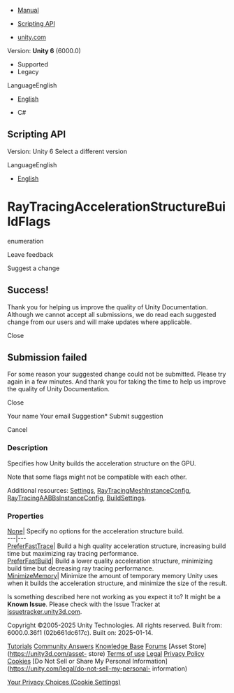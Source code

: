 [ ]()

  * [Manual](../Manual/index.html)
  * [Scripting API](../ScriptReference/index.html)

  * [unity.com](https://unity.com/)

Version: **Unity 6** (6000.0)

  * Supported
  * Legacy

LanguageEnglish

  * [English]()

  * C#

[ ](https://docs.unity3d.com)

## Scripting API

Version: Unity 6 Select a different version

LanguageEnglish

  * [English]()

# RayTracingAccelerationStructureBuildFlags

enumeration

Leave feedback

Suggest a change

## Success!

Thank you for helping us improve the quality of Unity Documentation. Although
we cannot accept all submissions, we do read each suggested change from our
users and will make updates where applicable.

Close

## Submission failed

For some reason your suggested change could not be submitted. Please <a>try
again</a> in a few minutes. And thank you for taking the time to help us
improve the quality of Unity Documentation.

Close

Your name Your email Suggestion* Submit suggestion

Cancel

[ ]()

### Description

Specifies how Unity builds the acceleration structure on the GPU.

Note that some flags might not be compatible with each other.  
  
Additional resources:
[Settings](Rendering.RayTracingAccelerationStructure.Settings.html),
[RayTracingMeshInstanceConfig](Rendering.RayTracingMeshInstanceConfig.html),
[RayTracingAABBsInstanceConfig](Rendering.RayTracingAABBsInstanceConfig.html),
[BuildSettings](Rendering.RayTracingAccelerationStructure.BuildSettings.html).

### Properties

[None](Rendering.RayTracingAccelerationStructureBuildFlags.None.html)| Specify
no options for the acceleration structure build.  
---|---  
[PreferFastTrace](Rendering.RayTracingAccelerationStructureBuildFlags.PreferFastTrace.html)|
Build a high quality acceleration structure, increasing build time but
maximizing ray tracing performance.  
[PreferFastBuild](Rendering.RayTracingAccelerationStructureBuildFlags.PreferFastBuild.html)|
Build a lower quality acceleration structure, minimizing build time but
decreasing ray tracing performance.  
[MinimizeMemory](Rendering.RayTracingAccelerationStructureBuildFlags.MinimizeMemory.html)|
Minimize the amount of temporary memory Unity uses when it builds the
acceleration structure, and minimize the size of the result.  
  
Is something described here not working as you expect it to? It might be a
**Known Issue**. Please check with the Issue Tracker at
[issuetracker.unity3d.com](https://issuetracker.unity3d.com).

Copyright ©2005-2025 Unity Technologies. All rights reserved. Built from:
6000.0.36f1 (02b661dc617c). Built on: 2025-01-14.

[Tutorials](https://unity3d.com/learn) [Community
Answers](https://answers.unity3d.com) [Knowledge
Base](https://support.unity3d.com/hc/en-us)
[Forums](https://forum.unity3d.com) [Asset Store](https://unity3d.com/asset-
store) [Terms of use](https://docs.unity3d.com/Manual/TermsOfUse.html)
[Legal](https://unity.com/legal) [Privacy
Policy](https://unity.com/legal/privacy-policy)
[Cookies](https://unity.com/legal/cookie-policy) [Do Not Sell or Share My
Personal Information](https://unity.com/legal/do-not-sell-my-personal-
information)

[Your Privacy Choices (Cookie Settings)](javascript:void\(0\);)

